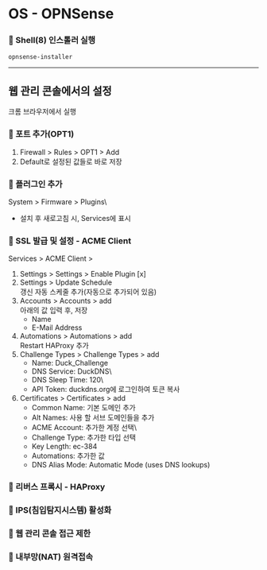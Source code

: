 # OS - OPNSense

### 🦋 Shell(8) 인스톨러 실행

`opnsense-installer`

---

## 웹 관리 콘솔에서의 설정

크롬 브라우저에서 실행

### 🦋 포트 추가(OPT1)

1. Firewall > Rules > OPT1 > Add
2. Default로 설정된 값들로 바로 저장

### 🦋 플러그인 추가

System > Firmware > Plugins\

- 설치 후 새로고침 시, Services에 표시

### 🦋 SSL 발급 및 설정 - ACME Client

Services > ACME Client >

1. Settings > Settings > Enable Plugin [x]
2. Settings > Update Schedule\
   갱신 자동 스케줄 추가(자동으로 추가되어 있음)
3. Accounts > Accounts > add\
    아래의 값 입력 후, 저장
   - Name
   - E-Mail Address
4. Automations > Automations > add\
   Restart HAProxy 추가
5. Challenge Types > Challenge Types > add
   - Name: Duck_Challenge
   - DNS Service: DuckDNS\
   - DNS Sleep Time: 120\
   - API Token: duckdns.org에 로그인하여 토큰 복사
6. Certificates > Certificates > add
   - Common Name: 기본 도메인 추가
   - Alt Names: 사용 할 서브 도메인들을 추가
   - ACME Account: 추가한 계정 선택\
   - Challenge Type: 추가한 타입 선택
   - Key Length: ec-384
   - Automations: 추가한 값
   - DNS Alias Mode: Automatic Mode (uses DNS lookups)

### 🦋 리버스 프록시 - HAProxy

### 🦋 IPS(침입탐지시스템) 활성화

### 🦋 웹 관리 콘솔 접근 제한

### 🦋 내부망(NAT) 원격접속
